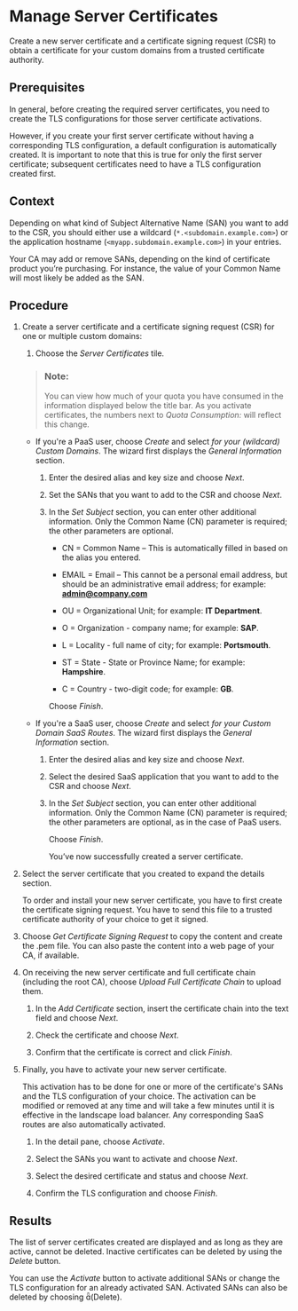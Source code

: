 <!-- loio1c4cbe695bed435f80a748a143a8351e -->

<link rel="stylesheet" type="text/css" href="../css/sap-icons.css"/>

# Manage Server Certificates

Create a new server certificate and a certificate signing request \(CSR\) to obtain a certificate for your custom domains from a trusted certificate authority.



<a name="loio1c4cbe695bed435f80a748a143a8351e__prereq_opk_fm3_zsb"/>

## Prerequisites

In general, before creating the required server certificates, you need to create the TLS configurations for those server certificate activations.

However, if you create your first server certificate without having a corresponding TLS configuration, a default configuration is automatically created. It is important to note that this is true for only the first server certificate; subsequent certificates need to have a TLS configuration created first.



<a name="loio1c4cbe695bed435f80a748a143a8351e__context_h43_ywx_yhb"/>

## Context

Depending on what kind of Subject Alternative Name \(SAN\) you want to add to the CSR, you should either use a wildcard \(`*.<subdomain.example.com>`\) or the application hostname \(`<myapp.subdomain.example.com>`\) in your entries.

Your CA may add or remove SANs, depending on the kind of certificate product you’re purchasing. For instance, the value of your Common Name will most likely be added as the SAN.



## Procedure

1.  Create a server certificate and a certificate signing request \(CSR\) for one or multiple custom domains:

    1.  Choose the *Server Certificates* tile.


    > ### Note:  
    > You can view how much of your quota you have consumed in the information displayed below the title bar. As you activate certificates, the numbers next to *Quota Consumption:* will reflect this change.

    -   If you're a PaaS user, choose *Create* and select *for your \(wildcard\) Custom Domains*. The wizard first displays the *General Information* section.
        1.  Enter the desired alias and key size and choose *Next*.

        2.  Set the SANs that you want to add to the CSR and choose *Next*.

        3.  In the *Set Subject* section, you can enter other additional information. Only the Common Name \(CN\) parameter is required; the other parameters are optional.

            -   CN = Common Name – This is automatically filled in based on the alias you entered.

            -   EMAIL = Email – This cannot be a personal email address, but should be an administrative email address; for example: **admin@company.com**

            -   OU = Organizational Unit; for example: **IT Department**.

            -   O = Organization - company name; for example: **SAP**.

            -   L = Locality - full name of city; for example: **Portsmouth**.

            -   ST = State - State or Province Name; for example: **Hampshire**.

            -   C = Country - two-digit code; for example: **GB**.


            Choose *Finish*.


    -   If you're a SaaS user, choose *Create* and select *for your Custom Domain SaaS Routes*. The wizard first displays the *General Information* section.
        1.  Enter the desired alias and key size and choose *Next*.

        2.  Select the desired SaaS application that you want to add to the CSR and choose *Next*.

        3.  In the *Set Subject* section, you can enter other additional information. Only the Common Name \(CN\) parameter is required; the other parameters are optional, as in the case of PaaS users.

            Choose *Finish*.

            You’ve now successfully created a server certificate.



2.  Select the server certificate that you created to expand the details section.

    To order and install your new server certificate, you have to first create the certificate signing request. You have to send this file to a trusted certificate authority of your choice to get it signed.

3.  Choose *Get Certificate Signing Request* to copy the content and create the .pem file. You can also paste the content into a web page of your CA, if available.

4.  On receiving the new server certificate and full certificate chain \(including the root CA\), choose *Upload Full Certificate Chain* to upload them.

    1.  In the *Add Certificate* section, insert the certificate chain into the text field and choose *Next*.

    2.  Check the certificate and choose *Next*.

    3.  Confirm that the certificate is correct and click *Finish*.


5.  Finally, you have to activate your new server certificate.

    This activation has to be done for one or more of the certificate's SANs and the TLS configuration of your choice. The activation can be modified or removed at any time and will take a few minutes until it is effective in the landscape load balancer. Any corresponding SaaS routes are also automatically activated.

    1.  In the detail pane, choose *Activate*.

    2.  Select the SANs you want to activate and choose *Next*.

    3.  Select the desired certificate and status and choose *Next*.

    4.  Confirm the TLS configuration and choose *Finish*.





<a name="loio1c4cbe695bed435f80a748a143a8351e__result_bcg_j2z_cqb"/>

## Results

The list of server certificates created are displayed and as long as they are active, cannot be deleted. Inactive certificates can be deleted by using the *Delete* button.

You can use the *Activate* button to activate additional SANs or change the TLS configuration for an already activated SAN. Activated SANs can also be deleted by choosing <span class="SAP-icons"></span>\(Delete\).

